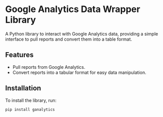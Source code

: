 # Google Analytics Data Wrapper Library

A Python library to interact with Google Analytics data, providing a simple interface to pull reports and convert them into a table format.

## Features

- Pull reports from Google Analytics.
- Convert reports into a tabular format for easy data manipulation.

## Installation

To install the library, run:

```bash
pip install ganalytics

